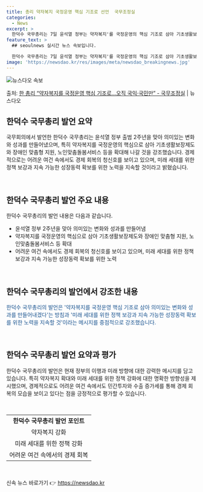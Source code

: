 ```yaml
---
title: 총리 약자복지 국정운영 핵심 기조로 선언  국무조정실
categories:
  - News
excerpt: >
  한덕수 국무총리는 7일 윤석열 정부는 약자복지'를 국정운영의 핵심 기조로 삼아 기초생활보장제도 강화, 장애인…
feature_text: >
  ## seoulnews 실시간 뉴스 속보입니다.

  한덕수 국무총리는 7일 윤석열 정부는 약자복지'를 국정운영의 핵심 기조로 삼아 기초생활보장제도 강화, 장애인…
image: 'https://newsdao.kr/res/images/meta/newsdao_breakingnews.jpg'
---
```


![뉴스다오 속보](https://newsdao.kr/res/images/meta/newsdao_breakingnews.jpg)

<p>출처: <a href="https://newsdao.kr/3747" rel="dofollow">한 총리 “약자복지를 국정운영 핵심 기조로…오직 국익·국민만”  - 국무조정실</a> | 뉴스다오</p>

<h2 data-ke-size="size26">한덕수 국무총리 발언 요약</h2>
국무회의에서 발언한 한덕수 국무총리는 윤석열 정부 출범 2주년을 맞아 의미있는 변화와 성과를 만들어냈으며, 특히 약자복지를 국정운영의 핵심으로 삼아 기초생활보장제도와 장애인 맞춤형 지원, 노인맞춤돌봄서비스 등을 확대해 나갈 것을 강조했습니다. 경제적으로는 어려운 여건 속에서도 경제 회복의 청신호를 보이고 있으며, 미래 세대를 위한 정책 보강과 지속 가능한 성장동력 확보를 위한 노력을 지속할 것이라고 밝혔습니다.

<p data-ke-size="size16">&nbsp;</p>

<h2 data-ke-size="size24">한덕수 국무총리 발언 주요 내용</h2>
한덕수 국무총리의 발언 내용은 다음과 같습니다.

<ul>
  <li>윤석열 정부 2주년을 맞아 의미있는 변화와 성과를 만들어냄</li>
  <li>약자복지를 국정운영의 핵심으로 삼아 기초생활보장제도와 장애인 맞춤형 지원, 노인맞춤돌봄서비스 등 확대</li>
  <li>어려운 여건 속에서도 경제 회복의 청신호를 보이고 있으며, 미래 세대를 위한 정책 보강과 지속 가능한 성장동력 확보를 위한 노력</li>
</ul>

<p data-ke-size="size16">&nbsp;</p>

<h2 data-ke-size="size24">한덕수 국무총리의 발언에서 강조한 내용</h2>
<span style="color: #1a5490;">한덕수 국무총리의 발언은 '약자복지를 국정운영 핵심 기조로 삼아 의미있는 변화와 성과를 만들어내겠다'는 방침과 '미래 세대를 위한 정책 보강과 지속 가능한 성장동력 확보를 위한 노력을 지속할 것'이라는 메시지를 중점적으로 강조했습니다.</span>

<p data-ke-size="size16">&nbsp;</p>

<h2 data-ke-size="size24">한덕수 국무총리 발언 요약과 평가</h2>
한덕수 국무총리의 발언은 현재 정부의 이행과 미래 방향에 대한 강력한 메시지를 담고 있습니다. 특히 약자복지 확대와 미래 세대를 위한 정책 강화에 대한 명확한 방향성을 제시했으며, 경제적으로도 어려운 여건 속에서도 민간투자와 수출 증가세를 통해 경제 회복의 모습을 보이고 있다는 점을 긍정적으로 평가할 수 있습니다.

<p data-ke-size="size16">&nbsp;</p>

<table>
  <tr>
    <td style="text-align: center; height: 17px;"><b>한덕수 국무총리 발언 포인트</b></td>
  </tr>
  <tr>
    <td style="text-align: center; height: 17px;">약자복지 강화</td>
  </tr>
  <tr>
    <td style="text-align: center; height: 17px;">미래 세대를 위한 정책 강화</td>
  </tr>
  <tr>
    <td style="text-align: center; height: 17px;">어려운 여건 속에서의 경제 회복</td>
  </tr>
</table>

<p data-ke-size="size16">&nbsp;</p> 

신속 뉴스 바로가기 👉 <a href="https://newsdao.kr" rel="dofollow">https://newsdao.kr</a>


